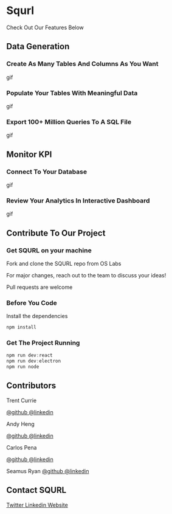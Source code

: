 # Squrl
<p>Check Out Our Features Below</p>

## Data Generation 

### Create As Many Tables And Columns As You Want
gif
### Populate Your Tables With Meaningful Data
gif 
### Export 100+ Million Queries To A SQL File
gif

## Monitor KPI
### Connect To Your Database 
gif
### Review Your Analytics In Interactive Dashboard
gif

## Contribute To Our Project
### Get SQURL on your machine
<p>Fork and clone the SQURL repo from OS Labs</p>
<p>For major changes, reach out to the team to discuss your ideas!</p>
<p>Pull requests are welcome</p>

### Before You Code
Install the dependencies
```js
npm install
```

### Get The Project Running
```js
npm run dev:react
npm run dev:electron
npm run node
```

## Contributors
<p>Trent Currie</p><a href='https://github.com/trentcurrie' target="_blank">@github </a><a  href='https://www.linkedin.com/in/trentdcurrie/' target="_blank">@linkedin</a>
<p>Andy Heng</p><a href='https://github.com/a4heng' target="_blank">@github </a><a  href='https://www.linkedin.com/in/Andy-Heng/' target="_blank">@linkedin</a>
<p>Carlos Pena</p><a href='https://github.com/capena91' target="_blank">@github </a><a  href='https://www.linkedin.com/in/carlospena91/' target="_blank">@linkedin</a>
<p>Seamus Ryan <a href='https://github.com/dsryan8197' target="_blank">@github </a><a  href='https://www.linkedin.com/in/dseamusryan/' target="_blank">@linkedin</a></p>

## Contact SQURL
<a href='https://twitter.com/SqurlDB' target="_blank">Twitter </a>
<a href='https://www.linkedin.com/company/squrldb/' target="_blank">Linkedin </a>
<a href='https://www.squrldb.io' target="_blank">Website </a>